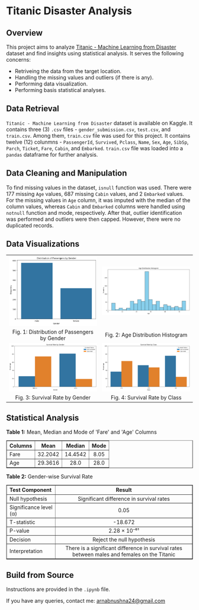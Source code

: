 # Titanic Disaster Analysis



## Overview
This project aims to analyze [Titanic - Machine Learning from Disaster](https://www.kaggle.com/c/titanic/data) dataset and find insights using statistical analysis. It serves the following concerns:

* Retriveing the data from the target location.
* Handling the missing values and outliers (if there is any).
* Performing data visualization.
* Performing basis statistical analyses.


## Data Retrieval
`Titanic - Machine Learning from Disaster` dataset is available on Kaggle. It contains three (3) `.csv` files - `gender_submission.csv`, `test.csv`, and `train.csv`. Among them, `train.csv` file was used for this project. It contains twelve (12) colunmns - `PassengerId`,	`Survived`,	`Pclass`,	`Name`,	`Sex`,	`Age`,	`SibSp`, 	`Parch`, `Ticket`, `Fare`, `Cabin`, and	`Embarked`. `train.csv` file was loaded into a `pandas` dataframe for further analysis.


## Data Cleaning and Manipulation
To find missing values in the dataset, `isnull` function was used. There were 177 missing `Age` values, 687 missing `Cabin` values, and 2 `Embarked` values. For the missing values in `Age` column, it was imputed with the median of the column values, whereas `Cabin` and `Embarked` columns were handled using `notnull` function and mode, respectively. After that, outlier identification was performed and outliers were then capped. However, there were no duplicated records.


## Data Visualizations
<table>
  
  <tr>
    <td align="center"><img src="https://github.com/ArnabUshna24/Titanic-Disaster-Analysis/blob/main/data_visualizations/gender_distribution.png" alt="Distribution of Passengers by Gender" width="300"/></td>
    <td align="center"><img src="https://github.com/ArnabUshna24/Titanic-Disaster-Analysis/blob/main/data_visualizations/age_distribution.png" alt="Age Distribution Histogram" width="300"/></td>
  </tr>
  
  <tr>
    <td align="center"> Fig. 1: Distribution of Passengers by Gender </td>
    <td align="center"> Fig. 2: Age Distribution Histogram </td>
  </tr>
  
  <tr>
    <td align="center"><img src="https://github.com/ArnabUshna24/Titanic-Disaster-Analysis/blob/main/data_visualizations/gender-wise_survival_rate.png" alt="Survival Rate by Gender" width="300"/></td>
    <td align="center"><img src="https://github.com/ArnabUshna24/Titanic-Disaster-Analysis/blob/main/data_visualizations/class-wise_survival_rate.png" alt="Survival Rate by Class" width="300"/></td>
  </tr>
  
   <tr>
    <td align="center"> Fig. 3: Survival Rate by Gender </td>
    <td align="center"> Fig. 4: Survival Rate by Class </td>
  </tr>
  
</table>



## Statistical Analysis
<p><strong>Table 1:</strong> Mean, Median and Mode of 'Fare' and 'Age' Columns </p>
<table border="1" cellspacing="0" cellpadding="5">
  <tr>
    <th align="left"> Columns </th>
    <th align="center"> Mean </th>
    <th align="center"> Median </th>
    <th align="center"> Mode </th>
  </tr>
  <tr>
    <td align="left"> Fare </td>
    <td align="center"> 32.2042 </td>
    <td align="center"> 14.4542 </td>
    <td align="center"> 8.05 </td>
  </tr>
  <tr>
    <td align="left"> Age </td>
    <td align="center"> 29.3616 </td>
    <td align="center"> 28.0 </td>
    <td align="center"> 28.0 </td>
  </tr>
</table>


<p><strong>Table 2:</strong> Gender-wise Survival Rate </p>
<table border="1" cellspacing="0" cellpadding="5">
  <tr>
    <th align="left"> Test Component </th>
    <th align="center"> Result </th>
  </tr>
  
  <tr>
    <td align="left"> Null hypothesis </td>
    <td align="center"> Significant difference in survival rates </td>
  </tr>

  <tr>
    <td align="left"> Significance level (α) </td>
    <td align="center"> 0.05 </td>
  </tr>

  <tr>
    <td align="left"> T-statistic </td>
    <td align="center"> -18.672 </td>
  </tr>

  <tr>
    <td align="left"> P-value </td>
    <td align="center"> 2.28 × 10⁻⁶¹ </td>
  </tr>

  <tr>
    <td align="left"> Decision </td>
    <td align="center"> Reject the null hypothesis </td>
  </tr>

   <tr>
    <td align="left"> Interpretation </td>
    <td align="center"> There is a significant difference in survival rates between males and females on the Titanic </td>
  </tr>
</table>


## Build from Source
Instructions are provided in the `.ipynb` file.


If you have any queries, contact me: arnabnushna24@gmail.com
